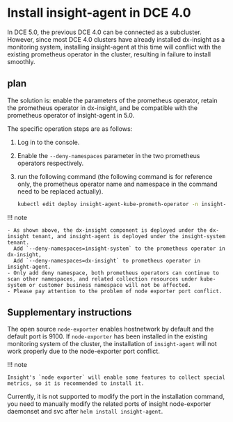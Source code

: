 # Install insight-agent in DCE 4.0

In DCE 5.0, the previous DCE 4.0 can be connected as a subcluster.
However, since most DCE 4.0 clusters have already installed dx-insight as a monitoring system, installing insight-agent at this time will conflict with the existing prometheus operator in the cluster, resulting in failure to install smoothly.

## plan

The solution is: enable the parameters of the prometheus operator, retain the prometheus operator in dx-insight, and be compatible with the prometheus operator of insight-agent in 5.0.

The specific operation steps are as follows:

1. Log in to the console.
1. Enable the `--deny-namespaces` parameter in the two prometheus operators respectively.
1. run the following command (the following command is for reference only, the prometheus operator name and namespace in the command need to be replaced actually).

    ```bash
    kubectl edit deploy insight-agent-kube-prometh-operator -n insight-system
    ```

    

!!! note

    - As shown above, the dx-insight component is deployed under the dx-insight tenant, and insight-agent is deployed under the insight-system tenant.
      Add `--deny-namespaces=insight-system` to the prometheus operator in dx-insight,
      Add `--deny-namespaces=dx-insight` to prometheus operator in insight-agent.
    - Only add deny namespace, both prometheus operators can continue to scan other namespaces, and related collection resources under kube-system or customer business namespace will not be affected.
    - Please pay attention to the problem of node exporter port conflict.

## Supplementary instructions

The open source `node-exporter` enables hostnetwork by default and the default port is 9100.
If `node-exporter` has been installed in the existing monitoring system of the cluster, the installation of `insight-agent` will not work properly due to the node-exporter port conflict.

!!! note

    Insight's `node exporter` will enable some features to collect special metrics, so it is recommended to install it.

Currently, it is not supported to modify the port in the installation command, you need to manually modify the related ports of insight node-exporter daemonset and svc after `helm install insight-agent`.